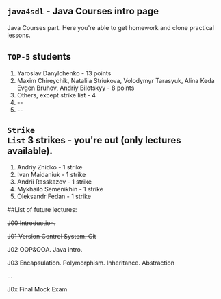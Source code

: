 <code>java4sdl</code> - Java Courses intro page
------------

Java Courses part. Here you're able to get homework and clone practical lessons.

<code>TOP-5</code> students
------------
1. Yaroslav Danylchenko - 13 points
2. Maxim Chireychik, Nataliia Striukova, Volodymyr Tarasyuk, Alina Keda
Evgen Bruhov, Andriy Bilotskyy - 8 points 
3. Others, except strike list - 4 
4. --
5. --

<code>Strike List</code>
3 strikes - you're out (only lectures available).
------------
1. Andriy Zhidko - 1 strike
2. Ivan Maidaniuk - 1 strike
3. Andrii Rasskazov - 1 strike
4. Mykhailo Semenikhin - 1 strike
5. Oleksandr Fedan - 1 strike

##List of future lectures:

<s>J00 Introduction.</s>

<s>J01 Version Control System. Git</s>

J02 OOP&OOA. Java intro.

J03 Encapsulation. Polymorphism. Inheritance. Abstraction

...

J0x Final Mock Exam
